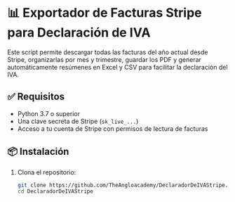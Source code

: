 # 📊 Exportador de Facturas Stripe para Declaración de IVA

Este script permite descargar todas las facturas del año actual desde Stripe, organizarlas por mes y trimestre, guardar los PDF y generar automáticamente resúmenes en Excel y CSV para facilitar la declaración del IVA.

## ✅ Requisitos

- Python 3.7 o superior
- Una clave secreta de Stripe (`sk_live_...`)
- Acceso a tu cuenta de Stripe con permisos de lectura de facturas

## 📦 Instalación

1. Clona el repositorio:
   ```bash
   git clone https://github.com/TheAngloacademy/DeclaradorDeIVAStripe.git
   cd DeclaradorDeIVAStripe
